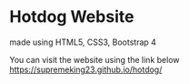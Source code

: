 # Hotdog Website
made using HTML5, CSS3, Bootstrap 4

You can visit the website using the link below <br />
https://supremeking23.github.io/hotdog/
